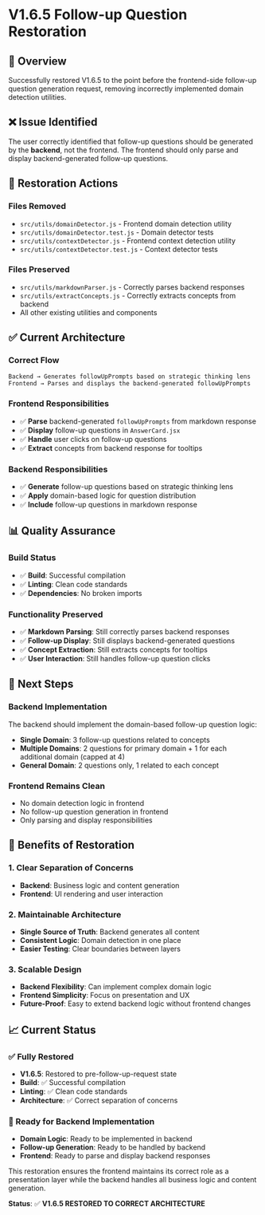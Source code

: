 # V1.6.5 Follow-up Question Restoration

## 🎯 **Overview**
Successfully restored V1.6.5 to the point before the frontend-side follow-up question generation request, removing incorrectly implemented domain detection utilities.

## ❌ **Issue Identified**
The user correctly identified that follow-up questions should be generated by the **backend**, not the frontend. The frontend should only parse and display backend-generated follow-up questions.

## 🔄 **Restoration Actions**

### **Files Removed**
- `src/utils/domainDetector.js` - Frontend domain detection utility
- `src/utils/domainDetector.test.js` - Domain detector tests
- `src/utils/contextDetector.js` - Frontend context detection utility  
- `src/utils/contextDetector.test.js` - Context detector tests

### **Files Preserved**
- `src/utils/markdownParser.js` - Correctly parses backend responses
- `src/utils/extractConcepts.js` - Correctly extracts concepts from backend
- All other existing utilities and components

## ✅ **Current Architecture**

### **Correct Flow**
```
Backend → Generates followUpPrompts based on strategic thinking lens
Frontend → Parses and displays the backend-generated followUpPrompts
```

### **Frontend Responsibilities**
- ✅ **Parse** backend-generated `followUpPrompts` from markdown response
- ✅ **Display** follow-up questions in `AnswerCard.jsx`
- ✅ **Handle** user clicks on follow-up questions
- ✅ **Extract** concepts from backend response for tooltips

### **Backend Responsibilities**
- ✅ **Generate** follow-up questions based on strategic thinking lens
- ✅ **Apply** domain-based logic for question distribution
- ✅ **Include** follow-up questions in markdown response

## 📊 **Quality Assurance**

### **Build Status**
- ✅ **Build**: Successful compilation
- ✅ **Linting**: Clean code standards
- ✅ **Dependencies**: No broken imports

### **Functionality Preserved**
- ✅ **Markdown Parsing**: Still correctly parses backend responses
- ✅ **Follow-up Display**: Still displays backend-generated questions
- ✅ **Concept Extraction**: Still extracts concepts for tooltips
- ✅ **User Interaction**: Still handles follow-up question clicks

## 🎯 **Next Steps**

### **Backend Implementation**
The backend should implement the domain-based follow-up question logic:
- **Single Domain**: 3 follow-up questions related to concepts
- **Multiple Domains**: 2 questions for primary domain + 1 for each additional domain (capped at 4)
- **General Domain**: 2 questions only, 1 related to each concept

### **Frontend Remains Clean**
- No domain detection logic in frontend
- No follow-up question generation in frontend
- Only parsing and display responsibilities

## 🎉 **Benefits of Restoration**

### **1. Clear Separation of Concerns**
- **Backend**: Business logic and content generation
- **Frontend**: UI rendering and user interaction

### **2. Maintainable Architecture**
- **Single Source of Truth**: Backend generates all content
- **Consistent Logic**: Domain detection in one place
- **Easier Testing**: Clear boundaries between layers

### **3. Scalable Design**
- **Backend Flexibility**: Can implement complex domain logic
- **Frontend Simplicity**: Focus on presentation and UX
- **Future-Proof**: Easy to extend backend logic without frontend changes

## 📈 **Current Status**

### **✅ Fully Restored**
- **V1.6.5**: Restored to pre-follow-up-request state
- **Build**: ✅ Successful compilation
- **Linting**: ✅ Clean code standards
- **Architecture**: ✅ Correct separation of concerns

### **🔄 Ready for Backend Implementation**
- **Domain Logic**: Ready to be implemented in backend
- **Follow-up Generation**: Ready to be handled by backend
- **Frontend**: Ready to parse and display backend responses

This restoration ensures the frontend maintains its correct role as a presentation layer while the backend handles all business logic and content generation.

**Status**: ✅ **V1.6.5 RESTORED TO CORRECT ARCHITECTURE** 